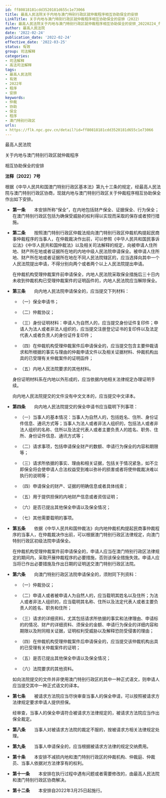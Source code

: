 ```yaml
---
id: ff80818181cdd3520181d655c1e73066
title: 最高人民法院关于内地与澳门特别行政区就仲裁程序相互协助保全的安排
LinkTitle: 关于内地与澳门特别行政区就仲裁程序相互协助保全的安排（2022）
file: 最高人民法院关于内地与澳门特别行政区就仲裁程序相互协助保全的安排_20220224_ff80818181cdd3520181d655c1e73066.docx
author: 最高人民法院
date: '2022-02-24'
publication_date: '2022-02-24'
effective_date: '2022-03-25'
status: 有效
group: 司法解释
categories:
- 司法解释
- 高法司法解释
tags:
- 最高人民法院
- 有效
- 2022年
- 程序
- 安排
keywords:
- 仲裁
- 协助
- 保全
- 程序
- 澳门特别行政区
urls:
- https://flk.npc.gov.cn/detail?id=ff80818181cdd3520181d655c1e73066
---
```


最高人民法院

关于内地与澳门特别行政区就仲裁程序

相互协助保全的安排

**法释〔2022〕7号**

根据《中华人民共和国澳门特别行政区基本法》第九十三条的规定，经最高人民法院与澳门特别行政区协商，现就内地与澳门特别行政区关于仲裁程序相互协助保全作出如下安排。

- **第一条**　　本安排所称“保全”，在内地包括财产保全、证据保全、行为保全；在澳门特别行政区包括为确保受威胁的权利得以实现而采取的保存或者预行措施。

- **第二条**　　按照澳门特别行政区仲裁法规向澳门特别行政区仲裁机构提起民商事仲裁程序的当事人，在仲裁裁决作出前，可以参照《中华人民共和国民事诉讼法》《中华人民共和国仲裁法》以及相关司法解释的规定，向被申请人住所地、财产所在地或者证据所在地的内地中级人民法院申请保全。被申请人住所地、财产所在地或者证据所在地在不同人民法院辖区的，应当选择向其中一个人民法院提出申请，不得分别向两个或者两个以上人民法院提出申请。

  在仲裁机构受理仲裁案件前申请保全，内地人民法院采取保全措施后三十日内未收到仲裁机构已受理仲裁案件的证明函件的，内地人民法院应当解除保全。

- **第三条**　　向内地人民法院申请保全的，应当提交下列材料：

  - （一）保全申请书；

  - （二）仲裁协议；

  - （三）身份证明材料：申请人为自然人的，应当提交身份证件复印件；申请人为法人或者非法人组织的，应当提交注册登记证书的复印件以及法定代表人或者负责人的身份证件复印件；

  - （四）在仲裁机构受理仲裁案件后申请保全的，应当提交包含主要仲裁请求和所根据的事实与理由的仲裁申请文件以及相关证据材料、仲裁机构出具的已受理有关仲裁案件的证明函件；

  - （五）内地人民法院要求的其他材料。

  身份证明材料系在内地以外形成的，应当依据内地相关法律规定办理证明手续。

  向内地人民法院提交的文件没有中文文本的，应当提交中文译本。

- **第四条**　　向内地人民法院提交的保全申请书应当载明下列事项：

  - （一）当事人的基本情况：当事人为自然人的，包括姓名、住所、身份证件信息、通讯方式等；当事人为法人或者非法人组织的，包括法人或者非法人组织的名称、住所以及法定代表人或者主要负责人的姓名、职务、住所、身份证件信息、通讯方式等；

  - （二）请求事项，包括申请保全财产的数额、申请行为保全的内容和期限等；

  - （三）请求所依据的事实、理由和相关证据，包括关于情况紧急，如不立即保全将会使申请人合法权益受到难以弥补的损害或者将使仲裁裁决难以执行的说明等；

  - （四）申请保全的财产、证据的明确信息或者具体线索；

  - （五）用于提供担保的内地财产信息或者资信证明；

  - （六）是否已提出其他保全申请以及保全情况；

  - （七）其他需要载明的事项。

- **第五条**　　依据《中华人民共和国仲裁法》向内地仲裁机构提起民商事仲裁程序的当事人，在仲裁裁决作出前，可以根据澳门特别行政区法律规定，向澳门特别行政区初级法院申请保全。

  在仲裁机构受理仲裁案件前申请保全的，申请人应当在澳门特别行政区法律规定的期间内，采取开展仲裁程序的必要措施，否则该保全措施失效。申请人应当将已作出必要措施及作出日期的证明送交澳门特别行政区法院。

- **第六条**　　向澳门特别行政区法院申请保全的，须附同下列资料：

  - （一）仲裁协议；

  - （二）申请人或者被申请人为自然人的，应当载明其姓名以及住所；为法人或者非法人组织的，应当载明其名称、住所以及法定代表人或者主要负责人的姓名、职务和住所；

  - （三）请求的详细资料，尤其包括请求所依据的事实和法律理由、申请标的的情况、财产的详细资料、须保全的金额、申请行为保全的详细内容和期限以及附同相关证据，证明权利受威胁以及解释恐防受侵害的理由；

  - （四）在仲裁机构受理仲裁案件后申请保全的，应当提交该仲裁机构出具的已受理有关仲裁案件的证明；

  - （五）是否已提出其他保全申请以及保全情况；

  - （六）法院要求的其他资料。

  如向法院提交的文件并非使用澳门特别行政区的其中一种正式语文，则申请人应当提交其中一种正式语文的译本。

- **第七条**　　被请求方法院应当尽快审查当事人的保全申请，可以按照被请求方法律规定要求申请人提供担保。

  经审查，当事人的保全申请符合被请求方法律规定的，被请求方法院应当作出保全裁定。

- **第八条**　　当事人对被请求方法院的裁定不服的，按被请求方相关法律规定处理。

- **第九条**　　当事人申请保全的，应当根据被请求方法律的规定交纳费用。

- **第十条**　　本安排不减损内地和澳门特别行政区的仲裁机构、仲裁庭、仲裁员、当事人依据对方法律享有的权利。

- **第十一条**　　本安排在执行过程中遇有问题或者需要修改的，由最高人民法院和澳门特别行政区协商解决。

- **第十二条**　　本安排自2022年3月25日起施行。
